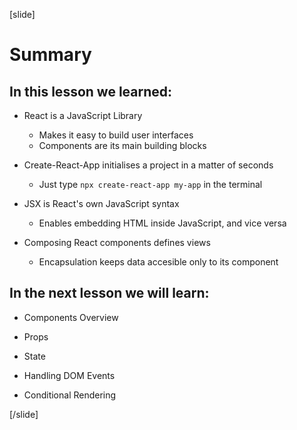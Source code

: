 [slide]

# Summary

## In this lesson we learned:

- React is a JavaScript Library
  - Makes it easy to build user interfaces
  - Components are its main building blocks

- Create-React-App initialises a project in a matter of seconds
  - Just type `npx create-react-app my-app` in the terminal


- JSX is React's own JavaScript syntax
  - Enables embedding HTML inside JavaScript, and vice versa

- Composing React components defines views
  - Encapsulation keeps data accesible only to its component


## In the next lesson we will learn:

- Components Overview
  
- Props
  
- State
  
- Handling DOM Events
  
- Conditional Rendering

[/slide]
